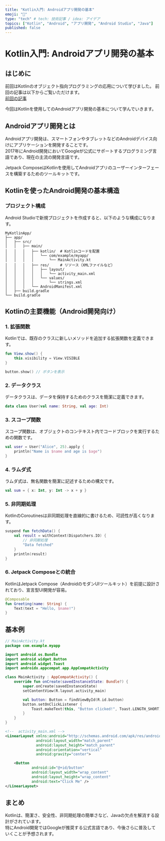 ```yaml
---
title: "Kotlin入門: Androidアプリ開発の基本"
emoji: "👏"
type: "tech" # tech: 技術記事 / idea: アイデア
topics: ["Kotlin", "Android", "アプリ開発", "Android Studio", "Java"]
published: false
---
```


# Kotlin入門: Androidアプリ開発の基本

## はじめに
前回はKotlinのオブジェクト指向プログラミングの応用について学びました。
前回の記事は以下からご覧いただけます。  
[前回の記事](https://zenn.dev/stakeuchi/articles/github-zenn-linkage-20241220)

今回はKotlinを使用してのAndroidアプリ開発の基本について学んでいきます。

## Androidアプリ開発とは
Androidアプリ開発は、スマートフォンやタブレットなどのAndroidデバイス向けにアプリケーションを開発することです。  
2017年にAndroid開発においてGoogleが公式にサポートするプログラミング言語であり、現在の主流の開発言語です。  

Jetpack ComposeはKotlinを使用してAndroidアプリのユーザーインターフェースを構築するためのツールキットです。

## Kotlinを使ったAndroid開発の基本構造
### プロジェクト構成
Android Studioで新規プロジェクトを作成すると、以下のような構成になります。
```
MyKotlinApp/
├── app/
│   ├── src/
│   │   ├── main/
│   │   │   ├── kotlin/  # Kotlinコードを配置
│   │   │   │   └── com/example/myapp/
│   │   │   │       └── MainActivity.kt
│   │   │   ├── res/     # リソース（XMLファイルなど）
│   │   │   │   ├── layout/
│   │   │   │   │   └── activity_main.xml
│   │   │   │   └── values/
│   │   │   │       └── strings.xml
│   │   │   └── AndroidManifest.xml
│   ├── build.gradle
└── build.gradle
```

## Kotlinの主要機能（Android開発向け）
### 1. 拡張関数
Kotlinでは、既存のクラスに新しいメソッドを追加する拡張関数を定義できます。
```kotlin
fun View.show() {
    this.visibility = View.VISIBLE
}

button.show() // ボタンを表示
```

### 2. データクラス
データクラスは、データを保持するためのクラスを簡潔に定義できます。
```kotlin
data class User(val name: String, val age: Int)
```

### 3. スコープ関数
スコープ関数は、オブジェクトのコンテキスト内でコードブロックを実行するための関数です。
```kotlin
val user = User("Alice", 25).apply {
    println("Name is $name and age is $age")
}
```

### 4. ラムダ式
ラムダ式は、無名関数を簡潔に記述するための構文です。
```kotlin
val sum = { x: Int, y: Int -> x + y }
```

### 5. 非同期処理
KotlinのCoroutinesは非同期処理を直線的に書けるため、可読性が高くなります。
```kotlin
suspend fun fetchData() {
    val result = withContext(Dispatchers.IO) {
        // 非同期処理
        "Data fetched"
    }
    println(result)
}
```

### 6. Jetpack Composeとの統合
KotlinはJetpack Compose（AndroidのモダンUIツールキット）を前提に設計されており、宣言型UI開発が容易。
```kotlin
@Composable
fun Greeting(name: String) {
    Text(text = "Hello, $name!")
}
```

## 基本例
```kotlin
// MainActivity.kt
package com.example.myapp

import android.os.Bundle
import android.widget.Button
import android.widget.Toast
import androidx.appcompat.app.AppCompatActivity

class MainActivity : AppCompatActivity() {
    override fun onCreate(savedInstanceState: Bundle?) {
        super.onCreate(savedInstanceState)
        setContentView(R.layout.activity_main)

        val button: Button = findViewById(R.id.button)
        button.setOnClickListener {
            Toast.makeText(this, "Button clicked!", Toast.LENGTH_SHORT).show()
        }
    }
}
```

```xml
<!--  activity_main.xml -->
<LinearLayout xmlns:android="http://schemas.android.com/apk/res/android"
              android:layout_width="match_parent"
              android:layout_height="match_parent"
              android:orientation="vertical"
              android:gravity="center">

    <Button
            android:id="@+id/button"
            android:layout_width="wrap_content"
            android:layout_height="wrap_content"
            android:text="Click Me" />
</LinearLayout>
```

## まとめ
Kotlinは、簡潔さ、安全性、非同期処理の簡単さなど、Javaの欠点を解消する設計がされています。  
特にAndroid開発ではGoogleが推奨する公式言語であり、今後さらに普及していくことが予想されます。
